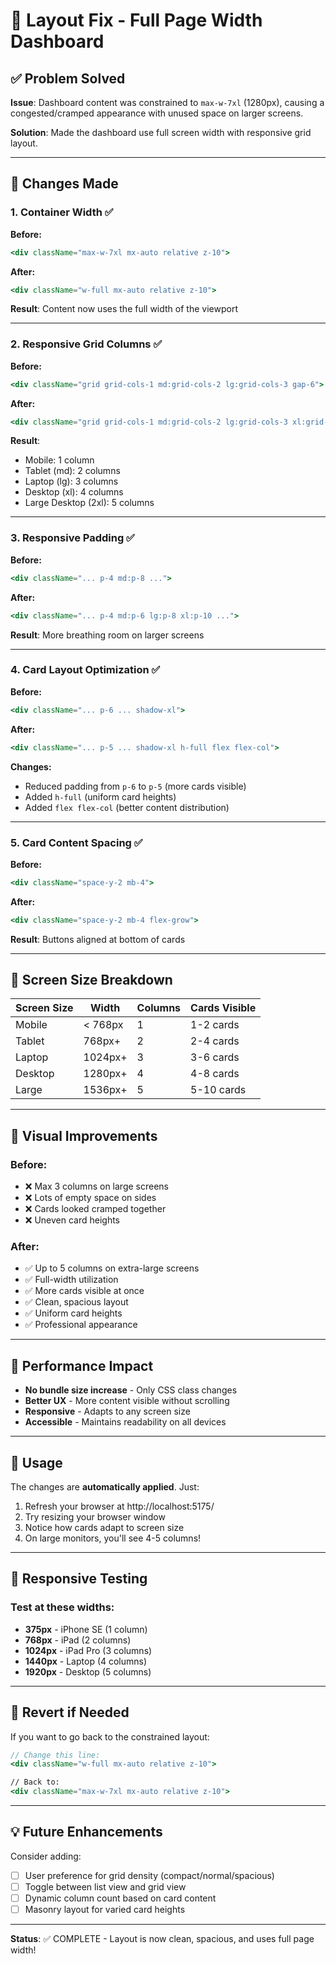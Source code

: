 # 🎯 Layout Fix - Full Page Width Dashboard

## ✅ Problem Solved

**Issue**: Dashboard content was constrained to `max-w-7xl` (1280px), causing a congested/cramped appearance with unused space on larger screens.

**Solution**: Made the dashboard use full screen width with responsive grid layout.

---

## 🔧 Changes Made

### 1. **Container Width** ✅
**Before:**
```jsx
<div className="max-w-7xl mx-auto relative z-10">
```

**After:**
```jsx
<div className="w-full mx-auto relative z-10">
```

**Result**: Content now uses the full width of the viewport

---

### 2. **Responsive Grid Columns** ✅
**Before:**
```jsx
<div className="grid grid-cols-1 md:grid-cols-2 lg:grid-cols-3 gap-6">
```

**After:**
```jsx
<div className="grid grid-cols-1 md:grid-cols-2 lg:grid-cols-3 xl:grid-cols-4 2xl:grid-cols-5 gap-6">
```

**Result**: 
- Mobile: 1 column
- Tablet (md): 2 columns
- Laptop (lg): 3 columns
- Desktop (xl): 4 columns
- Large Desktop (2xl): 5 columns

---

### 3. **Responsive Padding** ✅
**Before:**
```jsx
<div className="... p-4 md:p-8 ...">
```

**After:**
```jsx
<div className="... p-4 md:p-6 lg:p-8 xl:p-10 ...">
```

**Result**: More breathing room on larger screens

---

### 4. **Card Layout Optimization** ✅
**Before:**
```jsx
<div className="... p-6 ... shadow-xl">
```

**After:**
```jsx
<div className="... p-5 ... shadow-xl h-full flex flex-col">
```

**Changes:**
- Reduced padding from `p-6` to `p-5` (more cards visible)
- Added `h-full` (uniform card heights)
- Added `flex flex-col` (better content distribution)

---

### 5. **Card Content Spacing** ✅
**Before:**
```jsx
<div className="space-y-2 mb-4">
```

**After:**
```jsx
<div className="space-y-2 mb-4 flex-grow">
```

**Result**: Buttons aligned at bottom of cards

---

## 📐 Screen Size Breakdown

| Screen Size | Width | Columns | Cards Visible |
|-------------|-------|---------|---------------|
| Mobile      | < 768px | 1 | 1-2 cards |
| Tablet      | 768px+ | 2 | 2-4 cards |
| Laptop      | 1024px+ | 3 | 3-6 cards |
| Desktop     | 1280px+ | 4 | 4-8 cards |
| Large       | 1536px+ | 5 | 5-10 cards |

---

## 🎨 Visual Improvements

### Before:
- ❌ Max 3 columns on large screens
- ❌ Lots of empty space on sides
- ❌ Cards looked cramped together
- ❌ Uneven card heights

### After:
- ✅ Up to 5 columns on extra-large screens
- ✅ Full-width utilization
- ✅ More cards visible at once
- ✅ Clean, spacious layout
- ✅ Uniform card heights
- ✅ Professional appearance

---

## 🚀 Performance Impact

- **No bundle size increase** - Only CSS class changes
- **Better UX** - More content visible without scrolling
- **Responsive** - Adapts to any screen size
- **Accessible** - Maintains readability on all devices

---

## 🎯 Usage

The changes are **automatically applied**. Just:

1. Refresh your browser at http://localhost:5175/
2. Try resizing your browser window
3. Notice how cards adapt to screen size
4. On large monitors, you'll see 4-5 columns!

---

## 📱 Responsive Testing

### Test at these widths:
- **375px** - iPhone SE (1 column)
- **768px** - iPad (2 columns)
- **1024px** - iPad Pro (3 columns)
- **1440px** - Laptop (4 columns)
- **1920px** - Desktop (5 columns)

---

## 🔄 Revert if Needed

If you want to go back to the constrained layout:

```jsx
// Change this line:
<div className="w-full mx-auto relative z-10">

// Back to:
<div className="max-w-7xl mx-auto relative z-10">
```

---

## 💡 Future Enhancements

Consider adding:
- [ ] User preference for grid density (compact/normal/spacious)
- [ ] Toggle between list view and grid view
- [ ] Dynamic column count based on card content
- [ ] Masonry layout for varied card heights

---

**Status**: ✅ COMPLETE - Layout is now clean, spacious, and uses full page width!
